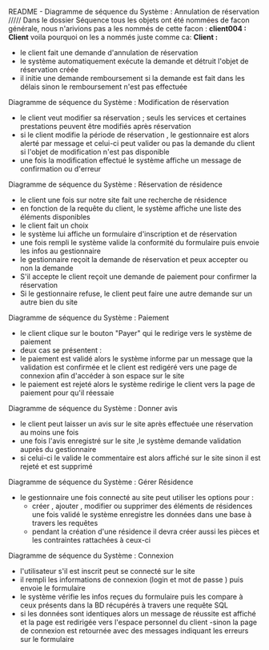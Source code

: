 README - Diagramme de séquence du Système : Annulation de réservation
///// Dans le dossier Séquence tous les objets ont été nommées de facon générale, nous n'arivions pas a les nommés de cette facon : ****client004 : Client**** voila pourquoi on les a nommés juste comme ca:  ****Client :****
- le client fait une demande d'annulation de réservation
- le système automatiquement exécute la demande et détruit l'objet de réservation créée
- il initie une demande remboursement si la demande est fait dans les délais sinon le remboursement n'est pas effectuée

Diagramme de séquence du Système : Modification de réservation

- le client veut modifier sa réservation ; seuls les services et certaines prestations peuvent être modifiés 
après réservation
- si le client modifie la période de réservation , le gestionnaire est alors alerté par message et celui-ci
peut valider ou pas la demande du client si l'objet de modification n'est pas disponible
- une fois la modification effectué le système affiche un message de confirmation ou d'erreur

Diagramme de séquence du Système :  Réservation de résidence
- le client une fois sur notre site fait une recherche de résidence
- en fonction de la requête du client, le système affiche une liste des éléments disponibles
- le client fait un choix 
- le système lui affiche un formulaire d'inscription et de réservation
- une fois rempli le système valide la conformité du formulaire puis envoie les infos au gestionnaire
- le gestionnaire reçoit la demande de réservation et peux accepter ou non la demande
- S'il accepte le client reçoit une demande de paiement pour confirmer la réservation 
- Si le gestionnaire refuse, le client peut faire une autre demande sur un autre bien du site

Diagramme de séquence du Système :  Paiement

- le client clique sur le bouton "Payer" qui le redirige vers le système de paiement
- deux cas se présentent :
 - le paiement est validé alors le système informe par un message que la validation est confirmée 
et le client est redigéré vers une page de connexion afin d'accéder à son espace sur le site
 - le paiement est rejeté alors le système redirige le client vers la page de paiement pour qu'il réessaie

Diagramme de séquence du Système :  Donner avis
 
- le client peut laisser un avis sur le site après effectuée une réservation au moins une fois
- une fois l'avis enregistré sur le site ,le système demande validation auprès du gestionnaire
- si celui-ci le valide  le commentaire est alors affiché sur le site sinon il est rejeté et est supprimé

Diagramme de séquence du Système :  Gérer Résidence

- le gestionnaire une fois connecté au site peut utiliser les options pour : 
	- créer , ajouter , modifier ou supprimer des éléments de résidences
	une fois validé le système enregistre les données dans une base à travers les requêtes
	- pendant la création d'une résidence il devra créer aussi les pièces et les contraintes rattachées à ceux-ci

Diagramme de séquence du Système :  Connexion

- l'utilisateur s'il est inscrit peut se connecté sur le site
- il rempli les informations de connexion (login et mot de passe ) puis envoie le formulaire
- le système vérifie les infos reçues du formulaire puis les compare à ceux présents dans la BD récupérés à travers une requête SQL
- si les données sont identiques alors un message de réussite est affiché et la page est redirigée vers l'espace personnel du client
-sinon la page de connexion est retournée avec des messages indiquant les erreurs sur le formulaire


	





